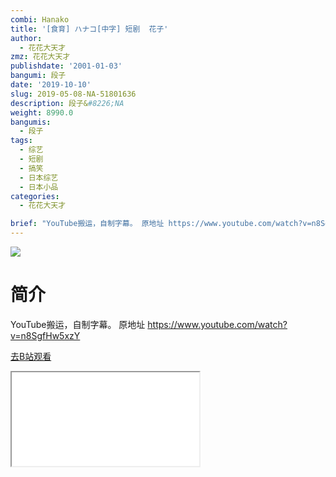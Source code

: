 ```yaml
---
combi: Hanako
title: '[食育] ハナコ[中字] 短剧  花子'
author:
  - 花花大天才
zmz: 花花大天才
publishdate: '2001-01-03'
bangumi: 段子
date: '2019-10-10'
slug: 2019-05-08-NA-51801636
description: 段子&#8226;NA
weight: 8990.0
bangumis:
  - 段子
tags:
  - 综艺
  - 短剧
  - 搞笑
  - 日本综艺
  - 日本小品
categories:
  - 花花大天才

brief: "YouTube搬运，自制字幕。 原地址 https://www.youtube.com/watch?v=n8SgfHw5xzY"
---
```

![](https://raw.githubusercontent.com/tcgriffith/owaraisite/master/static/tmpimg/8b2ede19c9a7013e72f2cadc294a27635283dcde.jpg.480.jpg)
# 简介  
YouTube搬运，自制字幕。
原地址  https://www.youtube.com/watch?v=n8SgfHw5xzY  

[去B站观看](https://www.bilibili.com/video/av51801636/)
<div class ="resp-container"><iframe class="testiframe" src="//player.bilibili.com/player.html?aid=51801636"", scrolling="no", allowfullscreen="true" > </iframe></div> 
